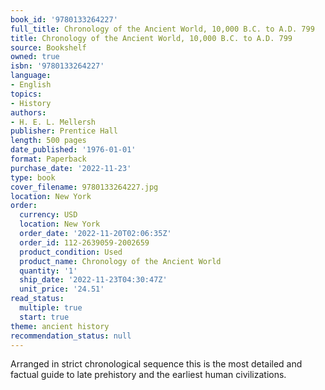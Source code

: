 ```yaml
---
book_id: '9780133264227'
full_title: Chronology of the Ancient World, 10,000 B.C. to A.D. 799
title: Chronology of the Ancient World, 10,000 B.C. to A.D. 799
source: Bookshelf
owned: true
isbn: '9780133264227'
language:
- English
topics:
- History
authors:
- H. E. L. Mellersh
publisher: Prentice Hall
length: 500 pages
date_published: '1976-01-01'
format: Paperback
purchase_date: '2022-11-23'
type: book
cover_filename: 9780133264227.jpg
location: New York
order:
  currency: USD
  location: New York
  order_date: '2022-11-20T02:06:35Z'
  order_id: 112-2639059-2002659
  product_condition: Used
  product_name: Chronology of the Ancient World
  quantity: '1'
  ship_date: '2022-11-23T04:30:47Z'
  unit_price: '24.51'
read_status:
  multiple: true
  start: true
theme: ancient history
recommendation_status: null
---
```

Arranged in strict chronological sequence this is the most detailed and factual guide to late prehistory and the earliest human civilizations.

